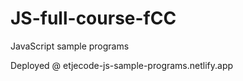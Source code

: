 # JS-full-course-fCC

JavaScript sample programs

Deployed @ etjecode-js-sample-programs.netlify.app
